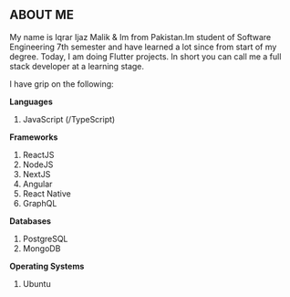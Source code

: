 ## ABOUT ME
My name is Iqrar Ijaz Malik & Im from Pakistan.Im student of Software Engineering 7th semester and have learned a lot since from start of my degree.
Today, I am doing Flutter projects. In short you can call me a full stack developer at a learning stage. 

I have grip on the following:

**Languages**
1. JavaScript (/TypeScript)

**Frameworks**
1. ReactJS
2. NodeJS
3. NextJS
4. Angular
5. React Native
6. GraphQL

**Databases**
1. PostgreSQL
2. MongoDB

**Operating Systems**
1. Ubuntu
